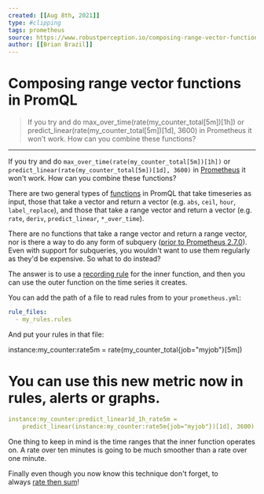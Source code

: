 ```yaml
---
created: [[Aug 8th, 2021]]
type: #clipping
tags: prometheus 
source: https://www.robustperception.io/composing-range-vector-functions-in-promql
author: [[Brian Brazil]] 
---
```

# Composing range vector functions in PromQL

> If you try and do max_over_time(rate(my_counter_total[5m])[1h]) or predict_linear(rate(my_counter_total[5m])[1d], 3600) in Prometheus it won't work. How can you combine these functions?

---
If you try and do `max_over_time(rate(my_counter_total[5m])[1h])` or `predict_linear(rate(my_counter_total[5m])[1d], 3600)` in [Prometheus](https://www.prometheus.io/) it won't work. How can you combine these functions?

There are two general types of [functions](https://prometheus.io/docs/querying/functions/) in PromQL that take timeseries as input, those that take a vector and return a vector (e.g. `abs`, `ceil`, `hour`, `label_replace`), and those that take a range vector and return a vector (e.g. `rate`, `deriv`, `predict_linear`, `*_over_time`).

There are no functions that take a range vector and return a range vector, nor is there a way to do any form of subquery ([prior to Prometheus 2.7.0](https://www.robustperception.io/how-much-of-the-time-is-my-network-usage-over-a-certain-amount)). Even with support for subqueries, you wouldn't want to use them regularly as they'd be expensive. So what to do instead?

The answer is to use a [recording rule](https://prometheus.io/docs/querying/rules/) for the inner function, and then you can use the outer function on the time series it creates.

You can add the path of a file to read rules from to your `prometheus.yml`:
```yaml
rule_files:
  - my_rules.rules
```
And put your rules in that file:

instance:my_counter:rate5m = rate(my_counter_total{job="myjob"}[5m])

# You can use this new metric now in rules, alerts or graphs.
```yaml
instance:my_counter:predict_linear1d_1h_rate5m = 
    predict_linear(instance:my_counter:rate5m{job="myjob"})[1d], 3600)
```

One thing to keep in mind is the time ranges that the inner function operates on. A rate over ten minutes is going to be much smoother than a rate over one minute.

Finally even though you now know this technique don't forget, to always [rate then sum](https://www.robustperception.io/rate-then-sum-never-sum-then-rate/)!
